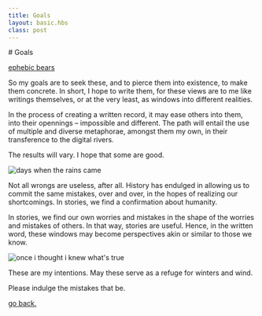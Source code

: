 ```yaml
---
title: Goals
layout: basic.hbs
class: post
---
```


# Goals

[ephebic bears](https://www.flickr.com/photos/thegalleryoffrost)

So my goals are to seek these, and to pierce them into existence, to make them concrete. In short, I hope to write them, for these views are to me like writings themselves, or at the very least,  as windows into different realities.

In the process of creating a written record, it may ease others into them, into their opennings – impossible and different. The path will entail the use of multiple and diverse metaphorae, amongst them my own, in their transference to the digital rivers.

The results will vary. I hope that some are good.

![days when the rains came](../../media/posts/goals/goals1.jpg)

Not all wrongs are useless, after all. History has endulged in allowing us to commit the same mistakes, over and over, in the hopes of realizing our shortcomings. In stories, we find a confirmation about humanity.

In stories, we find our own worries and mistakes in the shape of the worries and mistakes of others. In that way, stories are useful. Hence, in the written word, these windows may become perspectives akin or similar to those we know.

![once i thought i knew what's true](../../media/posts/goals/goals2.jpg)

These are my intentions. May these serve as a refuge for winters and wind.

Please indulge the mistakes that be.

[go back.](index.html)
